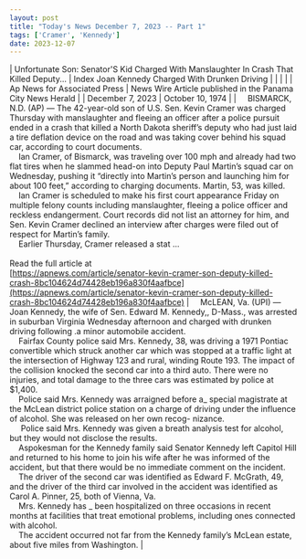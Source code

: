 ```yaml
---
layout: post
title: "Today's News December 7, 2023 -- Part 1"
tags: ['Cramer', 'Kennedy']
date: 2023-12-07
---
```


| Unfortunate Son: Senator'S Kid Charged With Manslaughter In Crash That Killed Deputy... | Index   Joan Kennedy Charged With Drunken Driving  |
|  |  |
| Ap News for Associated Press | News Wire Article published in the Panama City News Herald |
| December 7, 2023 | October 10, 1974 |
| &nbsp;&nbsp;&nbsp;&nbsp;BISMARCK, N.D. (AP) — The 42-year-old son of U.S. Sen. Kevin Cramer was charged Thursday with manslaughter and fleeing an officer after a police pursuit ended in a crash that killed a North Dakota sheriff’s deputy who had just laid a tire deflation device on the road and was taking cover behind his squad car, according to court documents.<br>&nbsp;&nbsp;&nbsp;&nbsp;Ian Cramer, of Bismarck, was traveling over 100 mph and already had two flat tires when he slammed head-on into Deputy Paul Martin’s squad car on Wednesday, pushing it “directly into Martin’s person and launching him for about 100 feet,” according to charging documents. Martin, 53, was killed.<br>&nbsp;&nbsp;&nbsp;&nbsp;Ian Cramer is scheduled to make his first court appearance Friday on multiple felony counts including manslaughter, fleeing a police officer and reckless endangerment. Court records did not list an attorney for him, and Sen. Kevin Cramer declined an interview after charges were filed out of respect for Martin’s family.<br>&nbsp;&nbsp;&nbsp;&nbsp;Earlier Thursday, Cramer released a stat ...<br><br>Read the full article at<br>[https://apnews.com/article/senator-kevin-cramer-son-deputy-killed-crash-8bc104624d74428eb196a830f4aafbce](https://apnews.com/article/senator-kevin-cramer-son-deputy-killed-crash-8bc104624d74428eb196a830f4aafbce) | &nbsp;&nbsp;&nbsp;&nbsp;McLEAN, Va. (UPI) — Joan Kennedy, the wife of Sen. Edward M. Kennedy,, D-Mass., was arrested in suburban Virginia Wednesday afternoon and charged with drunken driving following .a minor automobile accident.<br>&nbsp;&nbsp;&nbsp;&nbsp;Fairfax County police said Mrs. Kennedy, 38, was driving a 1971 Pontiac convertible which struck another car which was stopped at a traffic light at the intersection of Highway 123 and rural, winding Route 193. The impact of the collision knocked the second car into a third auto. There were no injuries, and total damage to the three cars was estimated by police at $1,400.<br>&nbsp;&nbsp;&nbsp;&nbsp;Police said Mrs. Kennedy was arraigned before a_ special magistrate at the McLean district police station on a charge of driving under the influence of alcohol. She was released on her own recog- nizance.<br>&nbsp;&nbsp;&nbsp;&nbsp; Police said Mrs. Kennedy was given a breath analysis test for alcohol, but they would not disclose the results.<br>&nbsp;&nbsp;&nbsp;&nbsp;Aspokesman for the Kennedy family said Senator Kennedy left Capitol Hill and returned to his home to join his wife after he was informed of the accident, but that there would be no immediate comment on the incident.<br>&nbsp;&nbsp;&nbsp;&nbsp;The driver of the second car was identified as Edward F. McGrath, 49, and the driver of the third car involved in the accident was identified as Carol A. Pinner, 25, both of Vienna, Va.<br>&nbsp;&nbsp;&nbsp;&nbsp;Mrs. Kennedy has _ been hospitalized on three occasions in recent months at facilities that treat emotional problems, including ones connected with alcohol.<br>&nbsp;&nbsp;&nbsp;&nbsp;The accident occurred not far from the Kennedy family’s McLean estate, about five miles from Washington.  |